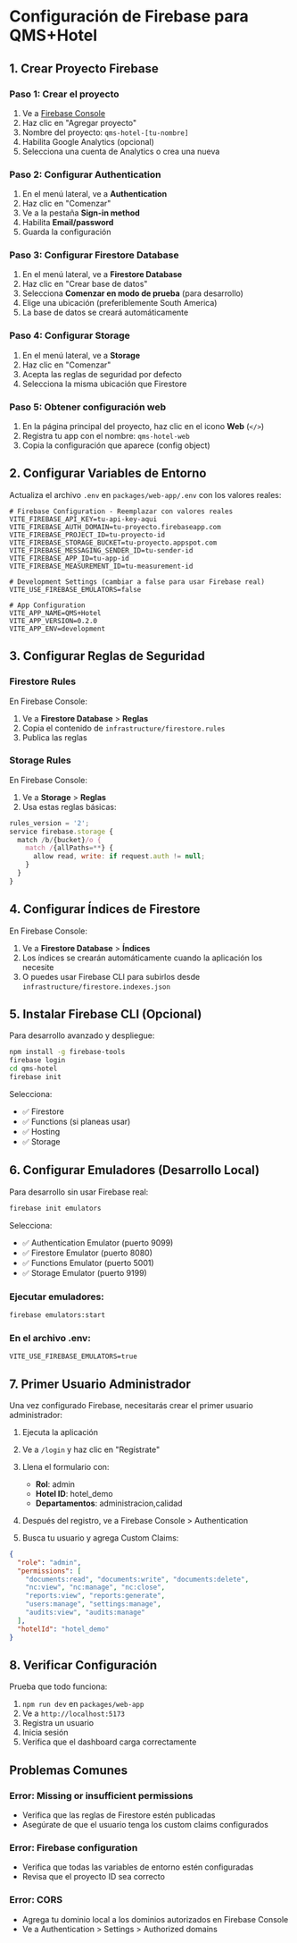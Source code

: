 # Configuración de Firebase para QMS+Hotel

## 1. Crear Proyecto Firebase

### Paso 1: Crear el proyecto
1. Ve a [Firebase Console](https://console.firebase.google.com/)
2. Haz clic en "Agregar proyecto"
3. Nombre del proyecto: `qms-hotel-[tu-nombre]`
4. Habilita Google Analytics (opcional)
5. Selecciona una cuenta de Analytics o crea una nueva

### Paso 2: Configurar Authentication
1. En el menú lateral, ve a **Authentication**
2. Haz clic en "Comenzar"
3. Ve a la pestaña **Sign-in method**
4. Habilita **Email/password**
5. Guarda la configuración

### Paso 3: Configurar Firestore Database
1. En el menú lateral, ve a **Firestore Database**
2. Haz clic en "Crear base de datos"
3. Selecciona **Comenzar en modo de prueba** (para desarrollo)
4. Elige una ubicación (preferiblemente South America)
5. La base de datos se creará automáticamente

### Paso 4: Configurar Storage
1. En el menú lateral, ve a **Storage**
2. Haz clic en "Comenzar"
3. Acepta las reglas de seguridad por defecto
4. Selecciona la misma ubicación que Firestore

### Paso 5: Obtener configuración web
1. En la página principal del proyecto, haz clic en el icono **Web** (`</>`)
2. Registra tu app con el nombre: `qms-hotel-web`
3. Copia la configuración que aparece (config object)

## 2. Configurar Variables de Entorno

Actualiza el archivo `.env` en `packages/web-app/.env` con los valores reales:

```env
# Firebase Configuration - Reemplazar con valores reales
VITE_FIREBASE_API_KEY=tu-api-key-aqui
VITE_FIREBASE_AUTH_DOMAIN=tu-proyecto.firebaseapp.com
VITE_FIREBASE_PROJECT_ID=tu-proyecto-id
VITE_FIREBASE_STORAGE_BUCKET=tu-proyecto.appspot.com
VITE_FIREBASE_MESSAGING_SENDER_ID=tu-sender-id
VITE_FIREBASE_APP_ID=tu-app-id
VITE_FIREBASE_MEASUREMENT_ID=tu-measurement-id

# Development Settings (cambiar a false para usar Firebase real)
VITE_USE_FIREBASE_EMULATORS=false

# App Configuration
VITE_APP_NAME=QMS+Hotel
VITE_APP_VERSION=0.2.0
VITE_APP_ENV=development
```

## 3. Configurar Reglas de Seguridad

### Firestore Rules
En Firebase Console:
1. Ve a **Firestore Database** > **Reglas**
2. Copia el contenido de `infrastructure/firestore.rules`
3. Publica las reglas

### Storage Rules
En Firebase Console:
1. Ve a **Storage** > **Reglas**
2. Usa estas reglas básicas:

```javascript
rules_version = '2';
service firebase.storage {
  match /b/{bucket}/o {
    match /{allPaths=**} {
      allow read, write: if request.auth != null;
    }
  }
}
```

## 4. Configurar Índices de Firestore

En Firebase Console:
1. Ve a **Firestore Database** > **Índices**
2. Los índices se crearán automáticamente cuando la aplicación los necesite
3. O puedes usar Firebase CLI para subirlos desde `infrastructure/firestore.indexes.json`

## 5. Instalar Firebase CLI (Opcional)

Para desarrollo avanzado y despliegue:

```bash
npm install -g firebase-tools
firebase login
cd qms-hotel
firebase init
```

Selecciona:
- ✅ Firestore
- ✅ Functions (si planeas usar)
- ✅ Hosting
- ✅ Storage

## 6. Configurar Emuladores (Desarrollo Local)

Para desarrollo sin usar Firebase real:

```bash
firebase init emulators
```

Selecciona:
- ✅ Authentication Emulator (puerto 9099)
- ✅ Firestore Emulator (puerto 8080)
- ✅ Functions Emulator (puerto 5001)
- ✅ Storage Emulator (puerto 9199)

### Ejecutar emuladores:
```bash
firebase emulators:start
```

### En el archivo .env:
```env
VITE_USE_FIREBASE_EMULATORS=true
```

## 7. Primer Usuario Administrador

Una vez configurado Firebase, necesitarás crear el primer usuario administrador:

1. Ejecuta la aplicación
2. Ve a `/login` y haz clic en "Regístrate"
3. Llena el formulario con:
   - **Rol**: admin
   - **Hotel ID**: hotel_demo
   - **Departamentos**: administracion,calidad

4. Después del registro, ve a Firebase Console > Authentication
5. Busca tu usuario y agrega Custom Claims:

```json
{
  "role": "admin",
  "permissions": [
    "documents:read", "documents:write", "documents:delete",
    "nc:view", "nc:manage", "nc:close",
    "reports:view", "reports:generate",
    "users:manage", "settings:manage",
    "audits:view", "audits:manage"
  ],
  "hotelId": "hotel_demo"
}
```

## 8. Verificar Configuración

Prueba que todo funciona:
1. `npm run dev` en `packages/web-app`
2. Ve a `http://localhost:5173`
3. Registra un usuario
4. Inicia sesión
5. Verifica que el dashboard carga correctamente

## Problemas Comunes

### Error: Missing or insufficient permissions
- Verifica que las reglas de Firestore estén publicadas
- Asegúrate de que el usuario tenga los custom claims configurados

### Error: Firebase configuration
- Verifica que todas las variables de entorno estén configuradas
- Revisa que el proyecto ID sea correcto

### Error: CORS
- Agrega tu dominio local a los dominios autorizados en Firebase Console
- Ve a Authentication > Settings > Authorized domains